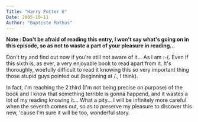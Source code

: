```yaml
---
Title: "Harry Potter 6"
Date: 2005-10-11
Author: "Baptiste Mathus"
---
```




**Note : Don't be afraid of reading this entry, I won't say what's going
on in this episode, so as not to waste a part of your pleasure in
reading...**

Don't try and find out now if you're still not aware of it... As I am
:-(. Even if this sixth is, as ever, a very enjoyable book to read apart
from it. It's thoroughly, woefully difficult to read it knowing this so
very important thing those stupid guys pointed out (beginning at /., I
think).

In fact, I'm reaching the 2 third (I'm not being precise on purpose) of
the book and I know that something terrible is gonna happend, and it
wastes a lot of my reading knowing it... What a pity... I will be
infinitely more careful when the seventh comes out, so as to preserve my
pleasure to discover this new, 'cause I'm sure it will be too, wonderful
story.

